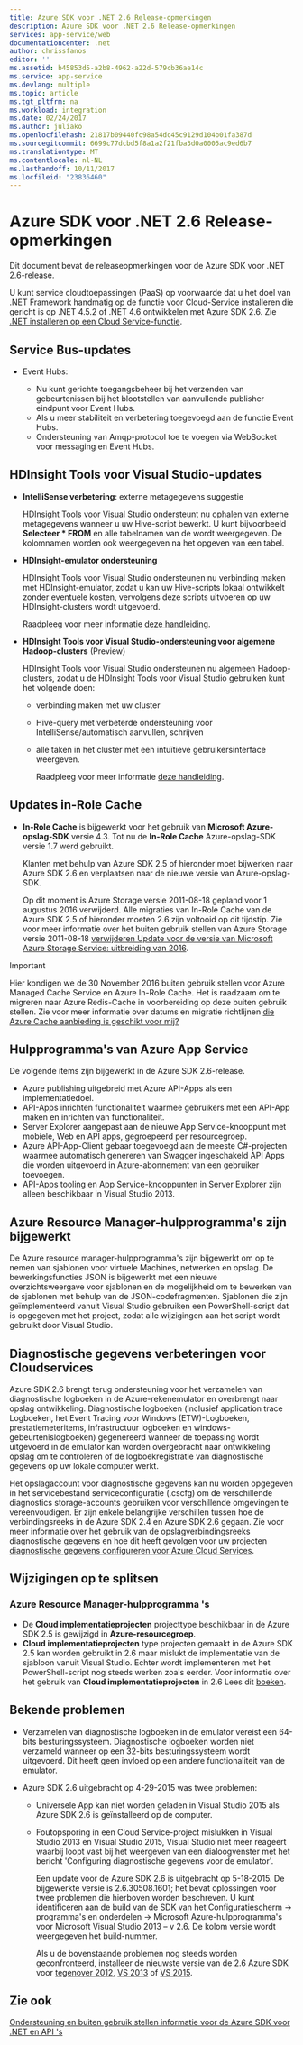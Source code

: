 ```yaml
---
title: Azure SDK voor .NET 2.6 Release-opmerkingen
description: Azure SDK voor .NET 2.6 Release-opmerkingen
services: app-service/web
documentationcenter: .net
author: chrissfanos
editor: ''
ms.assetid: b45853d5-a2b8-4962-a22d-579cb36ae14c
ms.service: app-service
ms.devlang: multiple
ms.topic: article
ms.tgt_pltfrm: na
ms.workload: integration
ms.date: 02/24/2017
ms.author: juliako
ms.openlocfilehash: 21817b09440fc98a54dc45c9129d104b01fa387d
ms.sourcegitcommit: 6699c77dcbd5f8a1a2f21fba3d0a0005ac9ed6b7
ms.translationtype: MT
ms.contentlocale: nl-NL
ms.lasthandoff: 10/11/2017
ms.locfileid: "23836460"
---
```

# <a name="azure-sdk-for-net-26-release-notes"></a>Azure SDK voor .NET 2.6 Release-opmerkingen
Dit document bevat de releaseopmerkingen voor de Azure SDK voor .NET 2.6-release. 

U kunt service cloudtoepassingen (PaaS) op voorwaarde dat u het doel van .NET Framework handmatig op de functie voor Cloud-Service installeren die gericht is op .NET 4.5.2 of .NET 4.6 ontwikkelen met Azure SDK 2.6. Zie [.NET installeren op een Cloud Service-functie](http://go.microsoft.com/fwlink/?LinkID=309796).

## <a name="service-bus-updates"></a>Service Bus-updates
* Event Hubs: 
  
  * Nu kunt gerichte toegangsbeheer bij het verzenden van gebeurtenissen bij het blootstellen van aanvullende publisher eindpunt voor Event Hubs.
  * Als u meer stabiliteit en verbetering toegevoegd aan de functie Event Hubs.
  * Ondersteuning van Amqp-protocol toe te voegen via WebSocket voor messaging en Event Hubs.

## <a name="hdinsight-tools-for-visual-studio-updates"></a>HDInsight Tools voor Visual Studio-updates
* **IntelliSense verbetering**: externe metagegevens suggestie
  
    HDInsight Tools voor Visual Studio ondersteunt nu ophalen van externe metagegevens wanneer u uw Hive-script bewerkt. U kunt bijvoorbeeld **Selecteer * FROM** en alle tabelnamen van de wordt weergegeven. De kolomnamen worden ook weergegeven na het opgeven van een tabel.
* **HDInsight-emulator ondersteuning**
  
    HDInsight Tools voor Visual Studio ondersteunen nu verbinding maken met HDInsight-emulator, zodat u kan uw Hive-scripts lokaal ontwikkelt zonder eventuele kosten, vervolgens deze scripts uitvoeren op uw HDInsight-clusters wordt uitgevoerd. 
  
    Raadpleeg voor meer informatie [deze handleiding](http://go.microsoft.com/fwlink/?LinkID=529540&clcid=0x409).
* **HDInsight Tools voor Visual Studio-ondersteuning voor algemene Hadoop-clusters** (Preview)
  
    HDInsight Tools voor Visual Studio ondersteunen nu algemeen Hadoop-clusters, zodat u de HDInsight Tools voor Visual Studio gebruiken kunt het volgende doen:
  
  * verbinding maken met uw cluster 
  * Hive-query met verbeterde ondersteuning voor IntelliSense/automatisch aanvullen, schrijven 
  * alle taken in het cluster met een intuïtieve gebruikersinterface weergeven. 
    
    Raadpleeg voor meer informatie [deze handleiding](http://go.microsoft.com/fwlink/?LinkID=529540&clcid=0x409).

## <a name="in-role-cache-updates"></a>Updates in-Role Cache
* **In-Role Cache** is bijgewerkt voor het gebruik van **Microsoft Azure-opslag-SDK** versie 4.3. Tot nu de **In-Role Cache** Azure-opslag-SDK versie 1.7 werd gebruikt.
  
    Klanten met behulp van Azure SDK 2.5 of hieronder moet bijwerken naar Azure SDK 2.6 en verplaatsen naar de nieuwe versie van Azure-opslag-SDK. 
  
    Op dit moment is Azure Storage versie 2011-08-18 gepland voor 1 augustus 2016 verwijderd. Alle migraties van In-Role Cache van de Azure SDK 2.5 of hieronder moeten 2.6 zijn voltooid op dit tijdstip. Zie voor meer informatie over het buiten gebruik stellen van Azure Storage versie 2011-08-18 [verwijderen Update voor de versie van Microsoft Azure Storage Service: uitbreiding van 2016](http://blogs.msdn.com/b/windowsazurestorage/archive/2015/10/19/microsoft-azure-storage-service-version-removal-update-extension-to-2016.aspx).

> [!IMPORTANT]
> Hier kondigen we de 30 November 2016 buiten gebruik stellen voor Azure Managed Cache Service en Azure In-Role Cache. Het is raadzaam om te migreren naar Azure Redis-Cache in voorbereiding op deze buiten gebruik stellen. Zie voor meer informatie over datums en migratie richtlijnen [die Azure Cache aanbieding is geschikt voor mij?](../redis-cache/cache-faq.md#which-azure-cache-offering-is-right-for-me)
> 
> 

## <a name="azure-app-service-tools"></a>Hulpprogramma's van Azure App Service
De volgende items zijn bijgewerkt in de Azure SDK 2.6-release.

* Azure publishing uitgebreid met Azure API-Apps als een implementatiedoel.
* API-Apps inrichten functionaliteit waarmee gebruikers met een API-App maken en inrichten van functionaliteit.
* Server Explorer aangepast aan de nieuwe App Service-knooppunt met mobiele, Web en API apps, gegroepeerd per resourcegroep.
* Azure API-App-Client gebaar toegevoegd aan de meeste C#-projecten waarmee automatisch genereren van Swagger ingeschakeld API Apps die worden uitgevoerd in Azure-abonnement van een gebruiker toevoegen.
* API-Apps tooling en App Service-knooppunten in Server Explorer zijn alleen beschikbaar in Visual Studio 2013. 

## <a name="azure-resource-manager-tools-updates"></a>Azure Resource Manager-hulpprogramma's zijn bijgewerkt
De Azure resource manager-hulpprogramma's zijn bijgewerkt om op te nemen van sjablonen voor virtuele Machines, netwerken en opslag. De bewerkingsfuncties JSON is bijgewerkt met een nieuwe overzichtsweergave voor sjablonen en de mogelijkheid om te bewerken van de sjablonen met behulp van de JSON-codefragmenten. Sjablonen die zijn geïmplementeerd vanuit Visual Studio gebruiken een PowerShell-script dat is opgegeven met het project, zodat alle wijzigingen aan het script wordt gebruikt door Visual Studio.

## <a name="diagnostics-improvements-for-cloud-services"></a>Diagnostische gegevens verbeteringen voor Cloudservices
Azure SDK 2.6 brengt terug ondersteuning voor het verzamelen van diagnostische logboeken in de Azure-rekenemulator en overbrengt naar opslag ontwikkeling. Diagnostische logboeken (inclusief application trace Logboeken, het Event Tracing voor Windows (ETW)-Logboeken, prestatiemeteritems, infrastructuur logboeken en windows-gebeurtenislogboeken) gegenereerd wanneer de toepassing wordt uitgevoerd in de emulator kan worden overgebracht naar ontwikkeling opslag om te controleren of de logboekregistratie van diagnostische gegevens op uw lokale computer werkt. 

Het opslagaccount voor diagnostische gegevens kan nu worden opgegeven in het servicebestand serviceconfiguratie (.cscfg) om de verschillende diagnostics storage-accounts gebruiken voor verschillende omgevingen te vereenvoudigen. Er zijn enkele belangrijke verschillen tussen hoe de verbindingsreeks in de Azure SDK 2.4 en Azure SDK 2.6 gegaan. Zie voor meer informatie over het gebruik van de opslagverbindingsreeks diagnostische gegevens en hoe dit heeft gevolgen voor uw projecten [diagnostische gegevens configureren voor Azure Cloud Services](http://go.microsoft.com/fwlink/?LinkID=532784).

## <a name="breaking-changes"></a>Wijzigingen op te splitsen
### <a name="azure-resource-manager-tools"></a>Azure Resource Manager-hulpprogramma 's
* De **Cloud implementatieprojecten** projecttype beschikbaar in de Azure SDK 2.5 is gewijzigd in **Azure-resourcegroep**.
* **Cloud implementatieprojecten** type projecten gemaakt in de Azure SDK 2.5 kan worden gebruikt in 2.6 maar mislukt de implementatie van de sjabloon vanuit Visual Studio. Echter wordt implementeren met het PowerShell-script nog steeds werken zoals eerder.  Voor informatie over het gebruik van **Cloud implementatieprojecten** in 2.6 Lees dit [boeken](http://go.microsoft.com/fwlink/?LinkID=534086).

## <a name="known-issues"></a>Bekende problemen
* Verzamelen van diagnostische logboeken in de emulator vereist een 64-bits besturingssysteem. Diagnostische logboeken worden niet verzameld wanneer op een 32-bits besturingssysteem wordt uitgevoerd. Dit heeft geen invloed op een andere functionaliteit van de emulator. 
* Azure SDK 2.6 uitgebracht op 4-29-2015 was twee problemen: 
  
  * Universele App kan niet worden geladen in Visual Studio 2015 als Azure SDK 2.6 is geïnstalleerd op de computer.
  * Foutopsporing in een Cloud Service-project mislukken in Visual Studio 2013 en Visual Studio 2015, Visual Studio niet meer reageert waarbij loopt vast bij het weergeven van een dialoogvenster met het bericht 'Configuring diagnostische gegevens voor de emulator'.
    
    Een update voor de Azure SDK 2.6 is uitgebracht op 5-18-2015. De bijgewerkte versie is 2.6.30508.1601; het bevat oplossingen voor twee problemen die hierboven worden beschreven. U kunt identificeren aan de build van de SDK van het Configuratiescherm -> programma's en onderdelen -> Microsoft Azure-hulpprogramma's voor Microsoft Visual Studio 2013 – v 2.6. De kolom versie wordt weergegeven het build-nummer.
    
    Als u de bovenstaande problemen nog steeds worden geconfronteerd, installeer de nieuwste versie van de 2.6 Azure SDK voor [tegenover 2012](http://go.microsoft.com/fwlink/p/?linkid=323511&clcid=0x409), [VS 2013](http://go.microsoft.com/fwlink/p/?linkid=323510&clcid=0x409) of [VS 2015](http://go.microsoft.com/fwlink/?linkid=518003&clcid=0x409).

## <a name="see-also"></a>Zie ook
[Ondersteuning en buiten gebruik stellen informatie voor de Azure SDK voor .NET en API 's](https://msdn.microsoft.com/library/azure/dn479282.aspx/)

